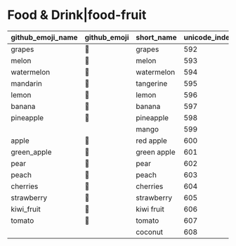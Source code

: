 # Food & Drink|food-fruit

|github_emoji_name|github_emoji|short_name|unicode_index|
|---|---|---|---|
|grapes|:grapes:|grapes|592|
|melon|:melon:|melon|593|
|watermelon|:watermelon:|watermelon|594|
|mandarin|:mandarin:|tangerine|595|
|lemon|:lemon:|lemon|596|
|banana|:banana:|banana|597|
|pineapple|:pineapple:|pineapple|598|
|||mango|599|
|apple|:apple:|red apple|600|
|green_apple|:green_apple:|green apple|601|
|pear|:pear:|pear|602|
|peach|:peach:|peach|603|
|cherries|:cherries:|cherries|604|
|strawberry|:strawberry:|strawberry|605|
|kiwi_fruit|:kiwi_fruit:|kiwi fruit|606|
|tomato|:tomato:|tomato|607|
|||coconut|608|
